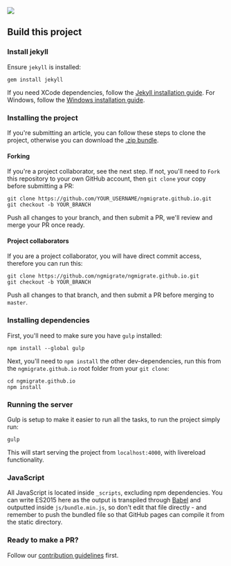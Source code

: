 <img src="https://cloud.githubusercontent.com/assets/1655968/16382145/8170d8bc-3c77-11e6-8dc0-f89fabb3e0ca.jpg" style="max-width: 50%; margin: 0 auto;">

## Build this project

### Install jekyll

Ensure `jekyll` is installed:

```
gem install jekyll
```

If you need XCode dependencies, follow the [Jekyll installation guide](https://jekyllrb.com/docs/installation/). For Windows, follow the [Windows installation guide](https://jekyllrb.com/docs/windows/#installation).

### Installing the project

If you're submitting an article, you can follow these steps to clone the project, otherwise you can download the [.zip bundle](https://github.com/ngmigrate/ngmigrate.github.io/archive/master.zip).

#### Forking

If you're a project collaborator, see the next step. If not, you'll need to `Fork` this repository to your own GitHub account, then `git clone` your copy before submitting a PR:

```
git clone https://github.com/YOUR_USERNAME/ngmigrate.github.io.git
git checkout -b YOUR_BRANCH
```

Push all changes to your branch, and then submit a PR, we'll review and merge your PR once ready.

#### Project collaborators

If you are a project collaborator, you will have direct commit access, therefore you can run this:

```
git clone https://github.com/ngmigrate/ngmigrate.github.io.git
git checkout -b YOUR_BRANCH
```

Push all changes to that branch, and then submit a PR before merging to `master`.

### Installing dependencies

First, you'll need to make sure you have `gulp` installed:

```
npm install --global gulp
```

Next, you'll need to `npm install` the other dev-dependencies, run this from the `ngmigrate.github.io` root folder from your `git clone`:

```
cd ngmigrate.github.io
npm install
```

### Running the server

Gulp is setup to make it easier to run all the tasks, to run the project simply run:

```
gulp
```

This will start serving the project from `localhost:4000`, with livereload functionality.

### JavaScript

All JavaScript is located inside `_scripts`, excluding npm dependencies. You can write ES2015 here as the output is transpiled through [Babel](https://babeljs.io) and outputted inside `js/bundle.min.js`, so don't edit that file directly - and remember to push the bundled file so that GitHub pages can compile it from the static directory.

### Ready to make a PR?

Follow our [contribution guidelines](CONTRIBUTING.MD) first.
